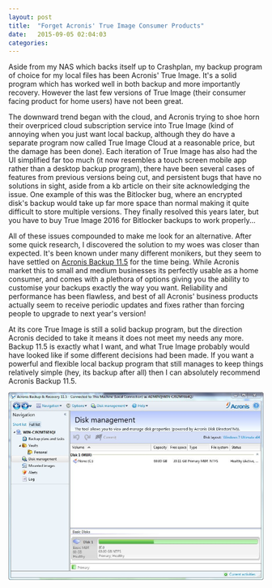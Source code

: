 ```yaml
---
layout: post
title:  "Forget Acronis' True Image Consumer Products"
date:   2015-09-05 02:04:03
categories: 
---
```

Aside from my NAS which backs itself up to Crashplan, my backup program of choice for my local files has been Acronis' True Image. It's a solid program which has worked well in both backup and more importantly recovery. However the last few versions of True Image (their consumer facing product for home users) have not been great.

The downward trend began with the cloud, and Acronis trying to shoe horn their overpriced cloud subscription service into True Image (kind of annoying when you just want local backup, although they do have a separate program now called True Image Cloud at a reasonable price, but the damage has been done). Each iteration of True Image has also had the UI simplified far too much (it now resembles a touch screen mobile app rather than a desktop backup program), there have been several cases of features from previous versions being cut, and persistent bugs that have no solutions in sight, aside from a kb article on their site acknowledging the issue. One example of this was the Bitlocker bug, where an encrypted disk's backup would take up far more space than normal making it quite difficult to store multiple versions. They finally resolved this years later, but you have to buy True Image 2016 for Bitlocker backups to work properly...

All of these issues compounded to make me look for an alternative. After some quick research, I discovered the solution to my woes was closer than expected. It's been known under many different monikers, but they seem to have settled on [Acronis Backup 11.5](http://www.acronis.com/en-us/business/backup/workstation/) for the time being. While Acronis market this to small and medium businesses its perfectly usable as a home consumer, and comes with a plethora of options giving you the ability to customise your backups exactly the way you want. Reliability and performance has been flawless, and best of all Acronis' business products actually seem to receive periodic updates and fixes rather than forcing people to upgrade to next year's version!

At its core True Image is still a solid backup program, but the direction Acronis decided to take it means it does not meet my needs any more. Backup 11.5 is exactly what I want, and what True Image probably would have looked like if some different decisions had been made. If you want a powerful and flexible local backup program that still manages to keep things relatively simple (hey, its backup after all) then I can absolutely recommend Acronis Backup 11.5.

![](https://raw.githubusercontent.com/skydusk/skydusk.github.io/master/assets/3923437_7.jpg)
